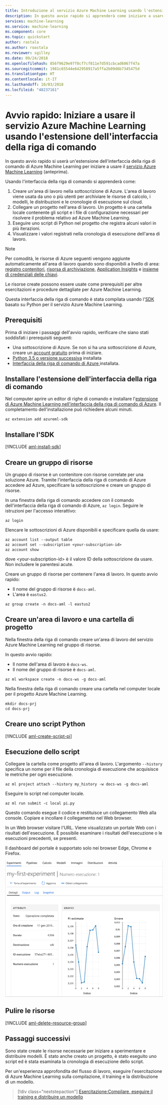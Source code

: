 ```yaml
---
title: Introduzione al servizio Azure Machine Learning usando l'estensione della riga di comando | Microsoft Docs
description: In questo avvio rapido si apprenderà come iniziare a usare il servizio Azure Machine Learning usando l'estensione dell'interfaccia della riga di comando di Azure Machine Learning.
services: machine-learning
ms.service: machine-learning
ms.component: core
ms.topic: quickstart
author: rastala
ms.author: roastala
ms.reviewer: sgilley
ms.date: 09/24/2018
ms.openlocfilehash: 856f9629e97f8cf7cf811e7d591cbcad6067f47a
ms.sourcegitcommit: 1981c65544e642958917a5ffa2b09d6b7345475d
ms.translationtype: HT
ms.contentlocale: it-IT
ms.lasthandoff: 10/03/2018
ms.locfileid: "48237161"
---
```

# <a name="quickstart-get-started-with-azure-machine-learning-using-the-cli-extension"></a>Avvio rapido: Iniziare a usare il servizio Azure Machine Learning usando l'estensione dell'interfaccia della riga di comando

In questo avvio rapido si userà un'estensione dell'interfaccia della riga di comando di Azure Machine Learning per iniziare a usare il [servizio Azure Machine Learning](overview-what-is-azure-ml.md) (anteprima).

Usando l'interfaccia della riga di comando si apprenderà come:

1. Creare un'area di lavoro nella sottoscrizione di Azure. L'area di lavoro viene usata da uno o più utenti per archiviare le risorse di calcolo, i modelli, le distribuzioni e le cronologie di esecuzione sul cloud.
1. Collegare un progetto nell'area di lavoro.   Un progetto è una cartella locale contenente gli script e i file di configurazione necessari per risolvere il problema relativo ad Azure Machine Learning.  
1. Eseguire uno script di Python nel progetto che registra alcuni valori in più iterazioni.
1. Visualizzare i valori registrati nella cronologia di esecuzione dell'area di lavoro.

> [!NOTE]
> Per comodità, le risorse di Azure seguenti vengono aggiunte automaticamente all'area di lavoro quando sono disponibili a livello di area: [registro contenitori](https://azure.microsoft.com/services/container-registry/), [risorsa di archiviazione](https://azure.microsoft.com/services/storage/), [Application Insights](https://azure.microsoft.com/services/application-insights/) e [insieme di credenziali delle chiavi](https://azure.microsoft.com/services/key-vault/).

Le risorse create possono essere usate come prerequisiti per altre esercitazioni e procedure dettagliate per Azure Machine Learning.

Questa interfaccia della riga di comando è stata compilata usando l'<a href="http://aka.ms/aml-sdk" target="_blank">SDK</a> basato su Python per il servizio Azure Machine Learning.

## <a name="prerequisites"></a>Prerequisiti

Prima di iniziare i passaggi dell'avvio rapido, verificare che siano stati soddisfati i prerequisiti seguenti:

+ Una sottoscrizione di Azure. Se non si ha una sottoscrizione di Azure, creare un [account gratuito](https://azure.microsoft.com/free/?WT.mc_id=A261C142F) prima di iniziare.
+ [Python 3.5 o versione successiva](https://www.python.org/) installata
+ [Interfaccia della riga di comando di Azure ](https://docs.microsoft.com/cli/azure/install-azure-cli?view=azure-cli-latest) installata.

## <a name="install-the-cli-extension"></a>Installare l'estensione dell'interfaccia della riga di comando

Nel computer aprire un editor di righe di comando e installare l'[estensione di Azure Machine Learning nell'interfaccia della riga di comando di Azure](reference-azure-machine-learning-cli.md).  Il completamento dell'installazione può richiedere alcuni minuti.

```azurecli
az extension add azureml-sdk
```

## <a name="install-the-sdk"></a>Installare l'SDK

[!INCLUDE [aml-install-sdk](../../../includes/aml-install-sdk.md)]

## <a name="create-a-resource-group"></a>Creare un gruppo di risorse

Un gruppo di risorse è un contenitore con risorse correlate per una soluzione Azure. Tramite l'interfaccia della riga di comando di Azure accedere ad Azure, specificare la sottoscrizione e creare un gruppo di risorse.

In una finestra della riga di comando accedere con il comando dell'interfaccia della riga di comando di Azure, `az login`. Seguire le istruzioni per l'accesso interattivo:
    
   ```azurecli
   az login
   ```

Elencare le sottoscrizioni di Azure disponibili e specificare quella da usare:
   ```azurecli
   az account list --output table
   az account set --subscription <your-subscription-id>
   az account show
   ```
   dove \<your-subscription-id\> è il valore ID della sottoscrizione da usare. Non includere le parentesi acute.

Creare un gruppo di risorse per contenere l'area di lavoro.
In questo avvio rapido:
   + Il nome del gruppo di risorse è `docs-aml`.
   + L'area è `eastus2`. 

   ```azurecli
   az group create -n docs-aml -l eastus2
   ```

## <a name="create-a-workspace-and-a-project-folder"></a>Creare un'area di lavoro e una cartella di progetto

Nella finestra della riga di comando creare un'area di lavoro del servizio Azure Machine Learning nel gruppo di risorse.


   In questo avvio rapido:
   + Il nome dell'area di lavoro è `docs-ws`.
   + Il nome del gruppo di risorse è `docs-aml`.

   ```azurecli
   az ml workspace create -n docs-ws -g docs-aml
   ```

Nella finestra della riga di comando creare una cartella nel computer locale per il progetto Azure Machine Learning.

   ```
   mkdir docs-prj
   cd docs-prj
   ```

## <a name="create-a-python-script"></a>Creare uno script Python

[!INCLUDE [aml-create-script-pi](../../../includes/aml-create-script-pi.md)]

## <a name="run-the-script"></a>Esecuzione dello script

Collegare la cartella come progetto all'area di lavoro. L'argomento `--history` specifica un nome per il file della cronologia di esecuzione che acquisisce le metriche per ogni esecuzione.

   ```azurecli
   az ml project attach --history my_history -w docs-ws -g docs-aml
   ```

Eseguire lo script nel computer locale.

   ```azurecli
   az ml run submit -c local pi.py
   ```

   Questo comando esegue il codice e restituisce un collegamento Web alla console. Copiare e incollare il collegamento nel Web browser.

In un Web browser visitare l'URL. Viene visualizzato un portale Web con i risultati dell'esecuzione. È possibile esaminare i risultati dell'esecuzione o le esecuzioni precedenti, se presenti.

Il dashboard del portale è supportato solo nei browser Edge, Chrome e Firefox.

   ![visualizzare la cronologia](./media/quickstart-get-started/web-results.png)

## <a name="clean-up-resources"></a>Pulire le risorse

[!INCLUDE [aml-delete-resource-group](../../../includes/aml-delete-resource-group.md)]

## <a name="next-steps"></a>Passaggi successivi
Sono state create le risorse necessarie per iniziare a sperimentare e distribuire modelli. È stato anche creato un progetto, è stato eseguito uno script ed è stata esaminata la cronologia di esecuzione dello script.

Per un'esperienza approfondita del flusso di lavoro, eseguire l'esercitazione di Azure Machine Learning sulla compilazione, il training e la distribuzione di un modello.

> [!div class="nextstepaction"]
> [Esercitazione:Compilare, eseguire il training e distribuire un modello](tutorial-train-models-with-aml.md)